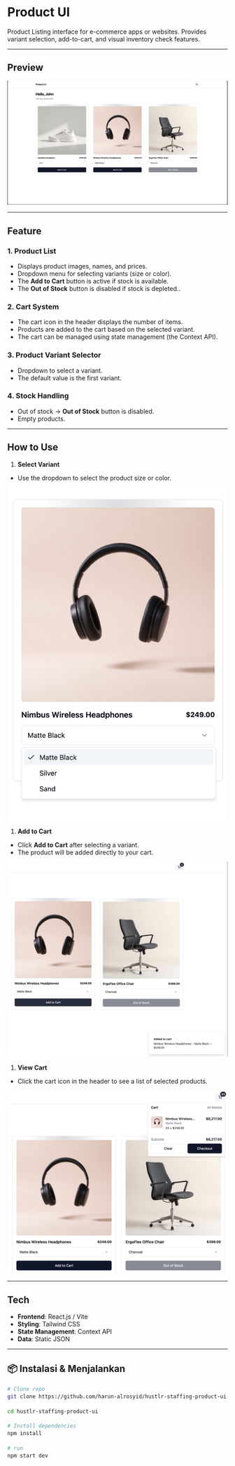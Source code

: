 # Product UI

Product Listing interface for e-commerce apps or websites.
Provides variant selection, add-to-cart, and visual inventory check features.

---

## Preview

![Product UI Preview](https://github.com/harun-alrosyid/hustlr-staffing-product-ui/blob/main/ProductUI.jpg)

---

## Feature

### 1. **Product List**

- Displays product images, names, and prices.
- Dropdown menu for selecting variants (size or color).
- The **Add to Cart** button is active if stock is available.
- The **Out of Stock** button is disabled if stock is depleted..

### 2. **Cart System**

- The cart icon in the header displays the number of items.
- Products are added to the cart based on the selected variant.
- The cart can be managed using state management (the Context API).

### 3. **Product Variant Selector**

- Dropdown to select a variant.
- The default value is the first variant.

### 4. **Stock Handling**

- Out of stock → **Out of Stock** button is disabled.
- Empty products.

---

## How to Use

1. **Select Variant**

- Use the dropdown to select the product size or color.

![Select Variant](https://github.com/harun-alrosyid/hustlr-staffing-product-ui/blob/main/variant.jpg)

1. **Add to Cart**

- Click **Add to Cart** after selecting a variant.
- The product will be added directly to your cart.

![Add to Car](https://github.com/harun-alrosyid/hustlr-staffing-product-ui/blob/main/AddCart.jpg)

1. **View Cart**

- Click the cart icon in the header to see a list of selected products.

![View Cart](https://github.com/harun-alrosyid/hustlr-staffing-product-ui/blob/main/ViewCart.jpg)

---

## Tech

- **Frontend**: React.js / Vite
- **Styling**: Tailwind CSS
- **State Management**: Context API
- **Data**: Static JSON

---

## 📦 Instalasi & Menjalankan

```bash
# Clone repo
git clone https://github.com/harun-alrosyid/hustlr-staffing-product-ui.git

cd hustlr-staffing-product-ui

# Install dependencies
npm install

# run
npm start dev
```
